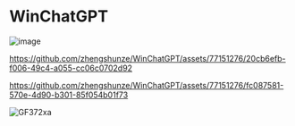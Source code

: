 # WinChatGPT


![image](https://github.com/zhengshunze/WinChatGPT/assets/77151276/18cd956f-ff7d-4e8b-a0ac-b5a3f81c7bf0)


https://github.com/zhengshunze/WinChatGPT/assets/77151276/20cb6efb-f006-49c4-a055-cc06c0702d92



https://github.com/zhengshunze/WinChatGPT/assets/77151276/fc087581-570e-4d90-b301-85f054b01f73

![GF372xa](https://github.com/zhengshunze/WinChatGPT/assets/77151276/dd7aaac3-855a-4136-86f2-eeb5cdb43ee5)
